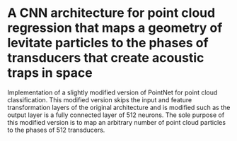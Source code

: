 # A CNN architecture for point cloud regression that maps a geometry of levitate particles to the phases of transducers that create acoustic traps in space
Implementation of a slightly modified version of PointNet for point cloud classification. This modified version skips the input and feature transformation layers of the original architecture and is modified such as the output layer is a fully connected layer of 512 neurons. The sole purpose of this modified version is to map an arbitrary number of point cloud particles to the phases of 512 transducers.
